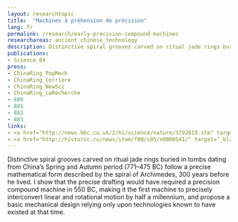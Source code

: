 ```yaml
---
layout: researchtopic
title:  "Machines à préhension de précision"
lang: fr
permalink: /research/early-precision-compound-machines
researchareas: ancient_chinese_technology
description: Distinctive spiral grooves carved on ritual jade rings buried in tombs dating from China’s Spring and Autumn period (771–475 BC) follow a precise mathematical form described by the spiral of Archimedes, 300 years before he lived. 
publications:
- Science_04
press:
- ChinaRing_PopMech
- ChinaRing_Corriere
- ChinaRing_NewSci
- ChinaRing_LaRecherche
- 880
- 881
- 882
- 883
links: 
- <a href="http://news.bbc.co.uk/2/hi/science/nature/3792819.stm" target="_blank">BBC News [UK]</a> (10 June 2004)
- <a href="http://historic.ru/news/item/f00/s05/n0000541/" target="_blank">Historic.ru [Russia]</a> (Jun 2004)
---
```

Distinctive spiral grooves carved on ritual jade rings buried in tombs dating from China’s Spring and Autumn period (771–475 BC) follow a precise mathematical form described by the spiral of Archimedes, 300 years before he lived. I show that the precise drafting would have required a precision compound machine in 550 BC, making it the first machine to precisely interconvert linear and rotational motion by half a millennium, and propose a basic mechanical design relying only upon technologies known to have existed at that time.